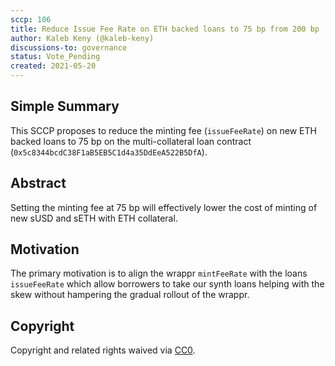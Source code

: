 ```yaml
---
sccp: 106
title: Reduce Issue Fee Rate on ETH backed loans to 75 bp from 200 bp
author: Kaleb Keny (@kaleb-keny)
discussions-to: governance
status: Vote_Pending
created: 2021-05-20
---
```


<!--You can leave these HTML comments in your merged SCCP and delete the visible duplicate text guides, they will not appear and may be helpful to refer to if you edit it again. This is the suggested template for new SCCPs. Note that an SCCP number will be assigned by an editor. When opening a pull request to submit your SCCP, please use an abbreviated title in the filename, `sccp-draft_title_abbrev.md`. The title should be 44 characters or less.-->

## Simple Summary

<!--"If you can't explain it simply, you don't understand it well enough." Provide a simplified and layman-accessible explanation of the SCCP.-->

This SCCP proposes to reduce the minting fee (`issueFeeRate`) on new ETH backed loans to 75 bp on the multi-collateral loan contract (`0x5c8344bcdC38F1aB5EB5C1d4a35DdEeA522B5DfA`).

## Abstract

<!--A short (~200 word) description of the variable change proposed.-->

Setting the minting fee at 75 bp will effectively lower the cost of minting of new sUSD and sETH with ETH collateral.

## Motivation

<!--The motivation is critical for SCCPs that want to update variables within Synthetix. It should clearly explain why the existing variable is not incentive aligned. SCCP submissions without sufficient motivation may be rejected outright.-->

The primary motivation is to align the wrappr `mintFeeRate` with the loans `issueFeeRate` which allow borrowers to take our synth loans helping with the skew without hampering the gradual rollout of the wrappr.


## Copyright

Copyright and related rights waived via [CC0](https://creativecommons.org/publicdomain/zero/1.0/).
